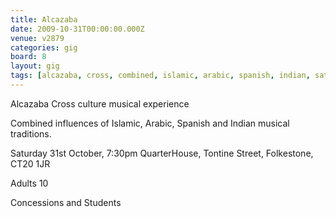```yaml
---
title: Alcazaba
date: 2009-10-31T00:00:00.000Z
venue: v2879
categories: gig
board: 8
layout: gig
tags: [alcazaba, cross, combined, islamic, arabic, spanish, indian, saturday, october, tontine street, folkestone, adults, concessions, students]
---
```

Alcazaba  Cross culture musical experience

Combined influences of Islamic, Arabic, Spanish and Indian musical traditions.

Saturday 31st October, 7:30pm  QuarterHouse, Tontine Street, Folkestone, CT20 1JR

Adults 10

Concessions and Students